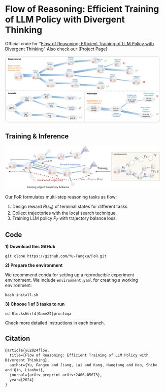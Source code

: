 # Flow of Reasoning: Efficient Training of LLM Policy with Divergent Thinking

Official code for "[Flow of Reasoning: Efficient Training of LLM Policy with Divergent Thinking](https://arxiv.org/abs/2406.05673)" Also check our [[Project Page](https://yu-fangxu.github.io/FoR.github.io/)]

![plot](./images/task.png)

## Training & Inference

![plot](./images/main_arch.png)

Our FoR formulates multi-step reasoning tasks as flow:
1. Design reward $R(s_n)$ of terminal states for different tasks.
2. Collect trajectories with the local search technique.
3. Training LLM policy $P_{F}$ with trajectory balance loss.

## Code
**1) Download this GitHub**
```
git clone https://github.com/Yu-Fangxu/FoR.git
```

**2) Prepare the environment**

We recommend conda for setting up a reproducible experiment environment. We include `environment.yaml` for creating a working environment:

```
bash install.sh
```

**3) Choose 1 of 3 tasks to run**
```
cd BlocksWorld|Game24|prontoqa
```

Check more detailed instructions in each branch.

## Citation
```
@article{yu2024flow,
  title={Flow of Reasoning: Efficient Training of LLM Policy with Divergent Thinking},
  author={Yu, Fangxu and Jiang, Lai and Kang, Haoqiang and Hao, Shibo and Qin, Lianhui},
  journal={arXiv preprint arXiv:2406.05673},
  year={2024}
}
```
